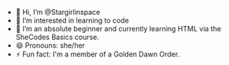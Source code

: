 - 👋 Hi, I’m @Stargirlinspace
- 👀 I’m interested in learning to code
- 🌱 I’m an absolute beginner and currently learning HTML via the SheCodes Basics course. 
- 😄 Pronouns: she/her
- ⚡ Fun fact: I'm a member of a Golden Dawn Order.

<!---
Stargirlinspace/Stargirlinspace is a ✨ special ✨ repository because its `README.md` (this file) appears on your GitHub profile.
You can click the Preview link to take a look at your changes.
--->
